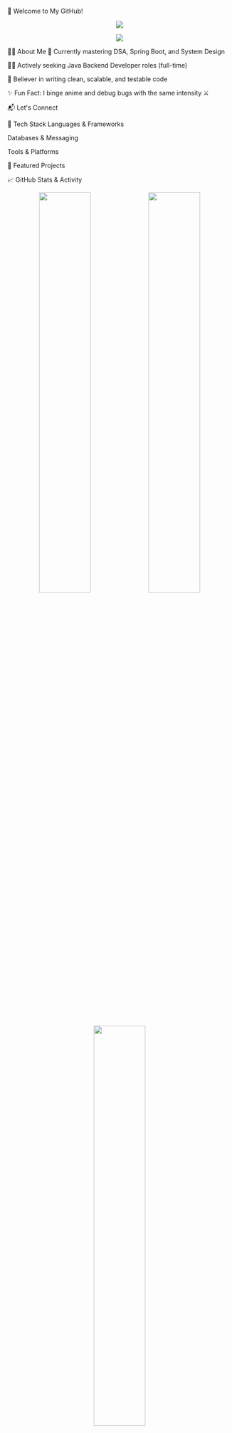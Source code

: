 💫 Welcome to My GitHub!

<p align="center">
  <img src="https://readme-typing-svg.herokuapp.com?font=Fira+Code&weight=600&size=24&duration=3000&pause=1000&color=08FDD8&background=00000000&center=true&vCenter=true&width=800&lines=Hello+World!+I'm+Shilpee+%F0%9F%91%8B;Java+Backend+Developer+%E2%9A%99%EF%B8%8F;Anime+Lover+%F0%9F%8E%A5+Naruto+%E2%9D%A4+JJK;Spring+Boot+%7C+REST+APIs+%7C+MySQL;Open+to+Full-Time+Opportunities">
</p>

<p align="center">
  <img src="https://readme-typing-svg.herokuapp.com?font=Fira+Code&weight=600&size=26&pause=1000&color=00FFFF&background=0D111700&center=true&vCenter=true&width=850&lines=Hi+there+%F0%9F%91%8B+I'm+Shilpee+Srivastava!;Java+Backend+Developer+%E2%9A%99%EF%B8%8F;Anime+Fan+%F0%9F%8E%A5;Open+to+Full-Time+Roles!">
</p>

👩‍💻 About Me
🧠 Currently mastering DSA, Spring Boot, and System Design

👩‍💼 Actively seeking Java Backend Developer roles (full-time)

📌 Believer in writing clean, scalable, and testable code

✨ Fun Fact: I binge anime and debug bugs with the same intensity ⚔️

📬 Let's Connect



🧰 Tech Stack
Languages & Frameworks





Databases & Messaging





Tools & Platforms






🌟 Featured Projects


📈 GitHub Stats & Activity
<p align="center"> <img src="https://github-readme-stats.vercel.app/api?username=shilpee-0311&theme=tokyonight&show_icons=true&hide_border=true" width="48%"/> <img src="https://github-readme-streak-stats.herokuapp.com?user=shilpee-0311&theme=tokyonight&hide_border=true" width="48%"/> <img src="https://github-readme-stats.vercel.app/api/top-langs/?username=shilpee-0311&layout=compact&theme=tokyonight&hide_border=true" width="48%"/> </p>
🏆 GitHub Trophies
<p align="center"> <img src="https://github-profile-trophy.vercel.app/?username=shilpee-0311&theme=tokyonight&row=2&margin-w=8&no-bg=true"/> </p>
🌐 GitHub Actions & Activity Graph



🧠 Current Learning & Challenges
Advanced Spring Boot Features (Security, AOP, Microservices)

Real-world backend architecture + system design

Solving daily problems on LeetCode & GFG

🎯 Career Goals
🔍 Land a backend role where I can:
✔ Solve real-world problems using Java
✔ Collaborate on meaningful backend projects
✔ Grow into a backend architect in 3–5 years

📌 My Coding Philosophy
"Write code that others can read. Build systems your future self can scale

